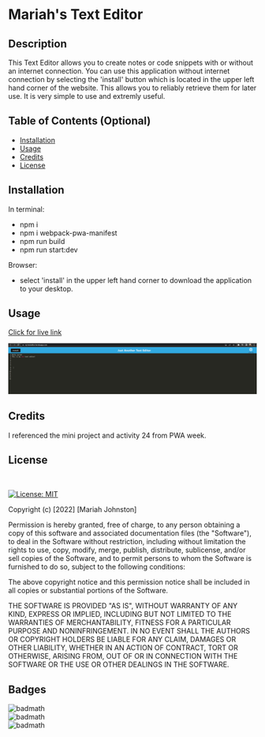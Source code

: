 # Mariah's Text Editor

## Description

This Text Editor allows you to create notes or code snippets with or without an internet connection. You can use this application without internet connection by selecting the 'install' button which is located in the upper left hand corner of the website. This allows you to reliably retrieve them for later use. It is very simple to use and extremly useful.

## Table of Contents (Optional)

- [Installation](#installation)
- [Usage](#usage)
- [Credits](#credits)
- [License](#license)

## Installation
In terminal: 
- npm i
- npm i webpack-pwa-manifest
- npm run build 
- npm run start:dev

Browser:
- select 'install' in the upper left hand corner to download the application to your desktop.

## Usage

<a href="https://mj-texteditor.herokuapp.com/"> Click for live link </a>

![jate screenshot](./Assets/client/src/images/Jate.PNG)


## Credits

I referenced the mini project and activity 24 from PWA week.

## License

<br>

[![License: MIT](https://img.shields.io/badge/License-MIT-yellow.svg)](https://opensource.org/licenses/MIT)

Copyright (c) [2022] [Mariah Johnston]

Permission is hereby granted, free of charge, to any person obtaining a copy
of this software and associated documentation files (the "Software"), to deal
in the Software without restriction, including without limitation the rights
to use, copy, modify, merge, publish, distribute, sublicense, and/or sell
copies of the Software, and to permit persons to whom the Software is
furnished to do so, subject to the following conditions:

The above copyright notice and this permission notice shall be included in all
copies or substantial portions of the Software.

THE SOFTWARE IS PROVIDED "AS IS", WITHOUT WARRANTY OF ANY KIND, EXPRESS OR
IMPLIED, INCLUDING BUT NOT LIMITED TO THE WARRANTIES OF MERCHANTABILITY,
FITNESS FOR A PARTICULAR PURPOSE AND NONINFRINGEMENT. IN NO EVENT SHALL THE
AUTHORS OR COPYRIGHT HOLDERS BE LIABLE FOR ANY CLAIM, DAMAGES OR OTHER
LIABILITY, WHETHER IN AN ACTION OF CONTRACT, TORT OR OTHERWISE, ARISING FROM,
OUT OF OR IN CONNECTION WITH THE SOFTWARE OR THE USE OR OTHER DEALINGS IN THE
SOFTWARE.

## Badges

![badmath](https://img.shields.io/static/v1?label=JavaScript&message=72%&color=blue)<br>
![badmath](https://img.shields.io/static/v1?label=HTML&message=23%&color=orange)<br>
![badmath](https://img.shields.io/static/v1?label=CSS&message=4%&color=yellow)<br>
